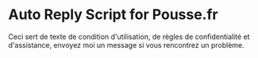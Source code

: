 # Auto Reply Script for Pousse.fr

Ceci sert de texte de condition d'utilisation, de règles de confidentialité et d'assistance, envoyez moi un message si vous rencontrez un problème.